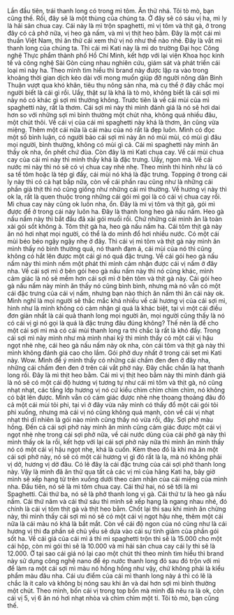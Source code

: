 Lần đầu tiên, trái thanh long có trong mì tôm. Ăn thử nhá. Tôi tò mò, bạn cũng thế. Rồi, đây sẽ là một thùng của chúng ta. Ở đây sẽ có sáu vị ha, mì ly là hải sản chua cay. Cái này là mì trộn spaghetti, mì vị tôm và thịt gà, ở trong đây có cả phở nữa, vị heo gà nấm, và mì vị thịt heo bằm. Đây là một cái mì thuần Việt Nam, thì ăn thử cái xem thử vị nó như thế nào nhé. Đây là vắt mì thanh long của chúng ta. Thì cái mì Kati này là mì do trường Đại học Công nghệ Thực phẩm thành phố Hồ Chí Minh, kết hợp với lại viện Khoa học kinh tế và công nghệ Sài Gòn cùng nhau nghiên cứu, giám sát và phát triển cái loại mì này ha. Theo mình tìm hiểu thì brand này được lập ra vào trong khoảng thời gian dịch kéo dài với mong muốn giúp đỡ người nông dân Bình Thuận vượt qua khó khăn, tiêu thụ nông sản nha, mà cụ thể ở đây chắc mọi người biết là cái gì rồi. Uầy, thật sự là khá là tò mò, không biết là cái sợi mì này nó có khác gì sợi mì thường không. Trước tiên là về cái mùi của mì spaghetti này, rất là thơm. Cái sợi mì này thì mình đánh giá là nó sẽ hơi dai hơn so với những sợi mì bình thường một chút nha, không quá nhiều đâu, một chút thôi. Về cái vị của cái mì spaghetti này khá là thơm, ăn cũng vừa miệng. Thêm một cái nữa là cái màu của nó rất là đẹp luôn. Mình có đọc một số bình luận, có người bảo cái sợi mì này ăn nó mùi mùi, có mùi gì đâu mọi người, bình thường, không có mùi gì cả. Cái mì spaghetti này mình ăn thấy ok nha, ổn phết chứ đùa. Còn đây là mì Kati chua cay. Về cái mùi chua cay của cái mì này thì mình thấy khá là đặc trưng. Uầy, ngon mà. Về cái nước mì này thì nó sẽ có vị chua cay nhè nhẹ. Theo mình thì hình như là có sa tế tôm hoặc là tép gì đấy, cái mùi nó khá là đặc trưng. Topping ở trong cái ly này thì có cả hạt bắp nữa, còn về cái phần rau cũng như là những cái phần giả thịt thì nó cũng giống như những cái mì thường. Về hương vị này thì ok la, rất là quen thuộc trong những cái gói mì gọi là có cái vị chua cay rồi. Mì chua cay này cũng ok luôn nha, ổn. Đây là mì vị tôm và thịt gà, gói mì được để ở trong cái này luôn ha. Đây là thanh long heo gà nấu nấm. Heo gà nấu nấm này thì bắt đầu đã xài gói muối rồi. Chứ những cái mình ăn là toàn xài gói sốt không à. Tôm thịt gà ha, heo gà nấu nấm ha. Cái tôm thịt gà này ăn nó hơi nhạt mọi người, có thể là do mình đổ hơi nhiều nước. Có một cái mùi béo béo ngậy ngậy nhẹ ở đây. Thì cái vị mì tôm và thịt gà này mình ăn mình thấy nó bình thường quá, nó thanh đạm á, cái mùi của nó thì cũng không có hắt lên được một cái gì nó quá đặc trưng. Về cái gói heo gà nấu nấm này thì mình nếm một phát thì mình cảm nhận được cái vị nấm ở đây nha. Về cái sợi mì ở bên gói heo gà nấu nấm này thì nó cũng khác, mình cảm giác là nó sẽ mềm hơn cái sợi mì ở bên tôm và thịt gà này. Cái gói heo gà nấu nấm này mình ăn thấy nó cũng bình bình, nhưng mà nó vẫn có một cái đặc trưng của cái vị nấm, nhưng bạn nào thích ăn nấm thì ăn cái này ok. Mình nghĩ là mọi người sẽ thắc mắc khá nhiều về cái hương vị của cái sợi mì, hình như là mình không có cảm nhận gì quá là khác biệt, tại vì một cái điều đơn giản nhất là cái quả thanh long mọi người ăn, mọi người cũng thấy là nó có cái vị gì nó gọi là quá là đặc trưng đâu đúng không? Thế nên là để cho một cái sợi mì mà có cái mùi thanh long ra thì chắc là rất là khó đấy. Trong cái sợi mì này mình như mà mình nhai kỹ thì mình thấy có một cái vị hậu ngọt nhè nhẹ, cái heo gà nấu nấm này ok nha, còn cái tôm và thịt gà này thì mình không đánh giá cao cho lắm. Gói phở duy nhất ở trong cái set mì Kati này. Wow. Mình để ý mình thấy có những cái chấm đen đen ở đây nha, những cái chấm đen đen ở trên cái vắt phở này. Đây chắc chắn là hạt thanh long rồi. Đây là mì thịt heo bằm. Cái mì vị thịt heo bằm này thì mình đánh giá là nó sẽ có một cái độ hương vị tương tự như cái mì tôm và thịt gà, nó cũng nhạt nhạt, các tầng lớp hương vị nó cứ kiểu chìm chìm chìm chìm, nó không có bật lên được. Mình vẫn có cảm giác được nhè nhẹ thoang thoảng đâu đó cả một cái mùi tỏi phi, tại vì ở đây vừa nãy mình có thấy đổ một cái gói tỏi phi xuống, nhưng mà cái vị nó cũng không quá mạnh, còn về cái vị nhạt nhạt thì dĩ nhiên là gói nào mình cũng thấy nó vừa rồi, đây. Sợi phở màu hồng. Đến cả cái sợi phở này mình ăn mình cũng cảm giác được một cái vị ngọt nhè nhẹ trong cái sợi phở nữa, về cái nước dùng của cái phở gà này thì mình thấy ok la rồi, kết hợp với lại cái sợi phở này nữa thì mình ăn mình thấy nó có một cái vị hậu ngọt nhẹ, khá là cuốn. Kèm theo đó là khi mà ăn một cái sợi phở này, nó sẽ có một cái hương vị gì đó rất là lạ, mà nó không phải vị dở, hương vị dở đâu. Có lẽ đây là cái đặc trưng của cái sợi phở thanh long này. Vậy là mình đã ăn thử qua tất cả các vị mì của hãng Kati ha, bây giờ mình sẽ xếp hạng từ trên xuống dưới theo cảm nhận của cái miệng của mình nha. Đầu tiên, nó sẽ là mì tôm chua cay. Cái thứ hai, nó sẽ tới là mì Spaghetti. Cái thứ ba, nó sẽ là phở thanh long vị gà. Cái thứ tư là heo gà nấu nấm. Cái thứ năm và cái thứ sáu thì mình sẽ xếp hạng là ngang nhau nhé, đó chính là cái vị tôm thịt gà và thịt heo bằm. Chốt lại thì sau khi mình ăn chừng này, thì mình thấy cái sợi mì nó sẽ có một cái vị ngọt hậu nhẹ, thêm một cái nữa là cái màu nó khá là bắt mắt. Còn về cái độ ngon của nó cũng như là cái hương vị thì đa phần sẽ chủ yếu sẽ dựa vào cái sự tinh giảm của phần gói sốt ha. Về cái giá của cái mì á thì mì spaghetti trộn thì sẽ là 15.000 cho một cái hộp, còn mì gói thì sẽ là 10.000 và mì hải sản chua cay cái ly thì sẽ là 12.000. Ờ tại sao cái giá nó lại cao một chút thì theo mình tìm hiểu thì brand này sử dụng công nghệ nano để ép nước thanh long đỏ sau đó trộn với mì để làm ra một cái sợi mì màu nó hồng hồng như vậy, chứ không phải là kiểu phẩm màu đâu nha. Cái ưu điểm của cái mì thanh long này á thì có lẽ là chắc là ít calo và không bị nóng sau khi ăn và dai hơn sợi mì bình thường một chút. Theo mình, bốn cái vị trong top bốn mà mình đã nêu ra là ok, còn cái vị 5, vị 6 ăn nó hơi nhạt nhòa và chìm chìm một tí. Tôi tò mò, bạn cũng thế.